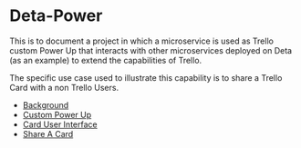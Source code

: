 # Deta-Power
This is to document a project in which a microservice is used as Trello custom Power Up that interacts with other microservices deployed on Deta (as an example) to extend the capabilities of Trello.

The specific use case used to illustrate this capability is to share a Trello Card with a non Trello Users.

- [Background](https://github.com/xu2xulim/Deta-Power/blob/main/Background.md)
- [Custom Power Up](https://github.com/xu2xulim/Deta-Power/blob/main/Custom%20Power%20Up.md)
- [Card User Interface](https://github.com/xu2xulim/Deta-Power/blob/main/Card%20User%20Interface.md)
- [Share A Card](https://github.com/xu2xulim/Deta-Power/blob/main/Share%20a%20card.md)

